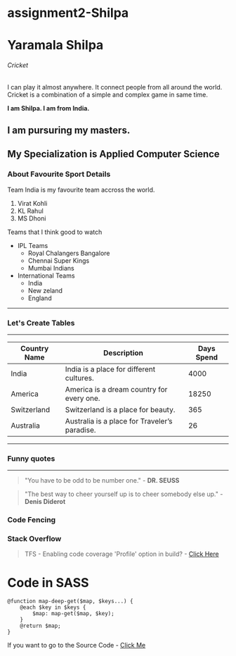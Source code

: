 # assignment2-Shilpa
# Yaramala Shilpa
###### Cricket
I can play it almost anywhere. It connect people from all around the world. Cricket is a combination of a simple and complex game in same time.

**I am Shilpa. I am from India.**

**I am pursuring my masters.** 
---
My Specialization is Applied Computer Science
---

### About Favourite Sport Details

Team India is my favourite team accross the world.

1. Virat Kohli
2. KL Rahul
3. MS Dhoni

Teams that I think good to watch
* IPL Teams
  * Royal Chalangers Bangalore
  * Chennai Super Kings
  * Mumbai Indians
* International Teams
  * India
  * New zeland
  * England

---
### Let's Create Tables
---
| Country Name | Description                                   | Days Spend |
|------------- |-----------------------------------------------|----------- |
| India        | India is a place for different cultures.      | 4000       |
| America      | America is a dream country for every one.     | 18250      |  
| Switzerland  | Switzerland is a place for beauty.            | 365        |
| Australia    | Australia is a place for Traveler’s paradise. | 26         |


---
### Funny quotes
---

>"You have to be odd to be number one." - **DR. SEUSS**


> "The best way to cheer yourself up is to cheer somebody else up." - **Denis Diderot**

### Code Fencing 

### Stack Overflow
>TFS - Enabling code coverage 'Profile' option in build? - [Click Here](https://stackoverflow.com/questions/75300185/tfs-enabling-code-coverage-profile-option-in-build)

# Code in SASS

```
@function map-deep-get($map, $keys...) {
    @each $key in $keys {
        $map: map-get($map, $key);
    }
    @return $map;
}
```

If you want to go to the Source Code - [Click Me](https://css-tricks.com/snippets/sass/deep-getset-maps/)
   


